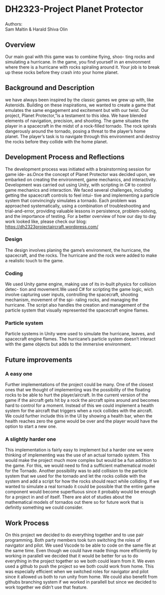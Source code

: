 # DH2323-Project Planet Protector

###
Authors:  
Sam Maltin & Harald Shiva Olin

## Overview 
Our main goal with this game was to combine flying, shoo-
ting rocks and simulating a hurricane. In the game, you find yourself in an
environment where there is a hurricane with rocks spiraling around it. Your job is to
break up these rocks before they crash into your home planet.

## Background and Description 
we have always been inspired by the classic games we grew up with, like Asteroids.
Building on these inspirations, we wanted to create a game that emulates the same
engagement and excitement but with our twist. Our project, Planet Protector,”is
a testament to this idea. We have blended elements of navigation, precision, and
shooting. The game situates the player in a spacecraft in the midst of a rock-filled tornado. The rock spirals
dangerously around the tornado, posing a threat to the player’s home planet. The
player’s task is to navigate through this environment and destroy the rocks before
they collide with the home planet. 

## Development Process and Reflections
The development process was initiated with a brainstorming session for game ide-
as.Once the concept of Planet Protector was decided upon, we embarked on creating
the environment, game mechanics, and interactivity. Development was carried out
using Unity, with scripting in C# to control game mechanics and interaction.
We faced several challenges, including getting the spacecraft controls to feel intui-
tive and implementing a particle system that convincingly simulates a tornado. Each
problem was approached systematically, using a combination of troubleshooting and
trial-and-error, providing valuable lessons in persistence, problem-solving, and the
importance of testing. For a better overview of how our day to day work looked like,
please check our blog: https://dh2323projectaircraft.wordpress.com/

### Design
The design involves planing the game’s environment, the hurricane, the spacecraft,
and the rocks. The hurricane and the rock were added to make a realistic touch to
the game.

### Coding
We used Unity game engine, making use of its in-built physics for collision detec-
tion and movement.We used C# for scripting the game logic, wich involve capturing
user inputs, controlling the spacecraft, shooting mechanism, movement of the spi-
raling rocks, and managing the hurricane. The script also handles the creation and
management of the particle system that visually represented the spacecraft engine
flames.

### Particle system
Particle systems in Unity were used to simulate the hurricane, leaves, and spacecraft
engine flames. The hurricane’s particle system doesn’t interact with the game objects
but adds to the immersive environment.

## Future improvements
### A easy one
Further implementations of the project could be many. One of the closest ones that
we thought of implementing was the possibility of the floating rocks to be able to
hurt the player/aircraft. In the current version of the game if the aircraft gets hit by
a rock the aircraft spins around and becomes hard to control for a moment. Instead
of this we could implement a health system for the aircraft that triggers when a rock
collides with the aircraft. We could further include this in the UI by showing a health
bar, when the health reaches zero the game would be over and the player would have
the option to start a new one.

### A slightly harder one
This implementation is fairly easy to implement but a harder one we were thinking of
implementing was the use of an actual tornado system. This would make the project
much more complex but would be a fun addition to the game. For this, we would need
to find a sufficient mathematical model for the Tornado. Another possibility
was to add collision to the particle system that we used for the tornado and let the
rocks collide with the system and add a script for how the rocks should react while
colliding.
If we wanted to simulate a real tornado it could be possible that the entire game
component would become superfluous since it probably would be enough for a project
in and of itself. There are alot of studies about the mathematical models of tornados
out there so for future work that is definitly something we could consider.

## Work Process
On this project we decided to do everything together and to use pair programming.
Both party members took turn switching the roles of navigator and pilot. We used
Vscode to be able to code on the same file at the same time. Even though we could
have made things more efficiently by working in parallell we decided that it would be
better for us to do everything in the project together so we both could learn from it.
We even used a github to push the project so we both could work from home. This
was especially efficient when we switched roles for navigator and pilot since it allowed
us both to run unity from home. We could also benefit from githubs branching system
if we worked in parallell but since we decided to work together we didn’t use that
feature.



